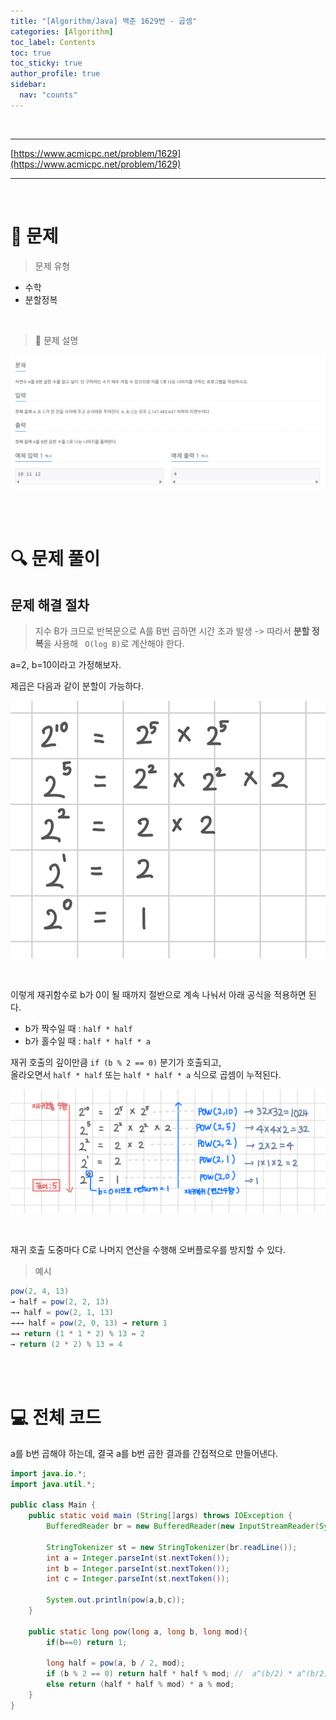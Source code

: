 ```yaml
---
title: "[Algorithm/Java] 백준 1629번 - 곱셈"
categories: [Algorithm]
toc_label: Contents
toc: true
toc_sticky: true
author_profile: true
sidebar:
  nav: "counts"
---
```


<br>

---

[https://www.acmicpc.net/problem/1629](https://www.acmicpc.net/problem/1629)

---

<br>

# 📌 문제

> 문제 유형

- 수학
- 분할정복

<br>

> 📘 문제 설명

![](/assets/images/2025/2025-07-14-08-56-57.png)

<br><br>

# 🔍 문제 풀이

## 문제 해결 절차

> 지수 B가 크므로 반복문으로 A를 B번 곱하면 시간 초과 발생 -> 따라서 **분할 정복**을 사용해 ` O(log B)`로 계산해야 한다.

a=2, b=10이라고 가정해보자.

제곱은 다음과 같이 분할이 가능하다.

![](/assets/images/2025/2025-07-14-17-43-59.png)

<br>

이렇게 재귀함수로 b가 0이 될 때까지 절반으로 계속 나눠서 아래 공식을 적용하면 된다.

- b가 짝수일 때 : `half * half`
- b가 홀수일 때 : `half * half * a`

재귀 호출의 깊이만큼 `if (b % 2 == 0)` 분기가 호출되고,<br>
올라오면서 `half * half` 또는 `half * half * a` 식으로 곱셈이 누적된다.

![](/assets/images/2025/2025-07-14-18-01-35.png)

<br>

재귀 호출 도중마다 C로 나머지 연산을 수행해 오버플로우를 방지할 수 있다.

> 예시

```java
pow(2, 4, 13)
→ half = pow(2, 2, 13)
→→ half = pow(2, 1, 13)
→→→ half = pow(2, 0, 13) → return 1
→→ return (1 * 1 * 2) % 13 = 2
→ return (2 * 2) % 13 = 4
```

<br><br>

# 💻 전체 코드

a를 b번 곱해야 하는데, 결국 a를 b번 곱한 결과를 간접적으로 만들어낸다.

```java
import java.io.*;
import java.util.*;

public class Main {
    public static void main (String[]args) throws IOException {
        BufferedReader br = new BufferedReader(new InputStreamReader(System.in));

        StringTokenizer st = new StringTokenizer(br.readLine());
        int a = Integer.parseInt(st.nextToken());
        int b = Integer.parseInt(st.nextToken());
        int c = Integer.parseInt(st.nextToken());

        System.out.println(pow(a,b,c));
    }

    public static long pow(long a, long b, long mod){
        if(b==0) return 1;

        long half = pow(a, b / 2, mod);
        if (b % 2 == 0) return half * half % mod; //  a^(b/2) * a^(b/2) = a^b
        else return (half * half % mod) * a % mod;
    }
}
```

<br>
